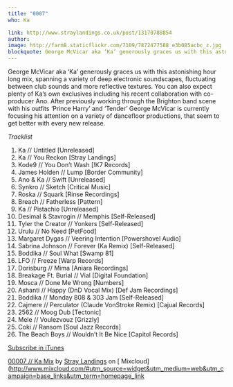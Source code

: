 ```yaml
---
title: "0007"
who: Ka

link: http://www.straylandings.co.uk/post/13170788854
author:
image: http://farm8.staticflickr.com/7109/7872477588_e3b085acbc_z.jpg
blockquote: George McVicar aka ‘Ka’ generously graces us with this astonishing hour long mix, spanning a variety of deep electronic soundscapes, fluctuating between club sounds and more reflective textures. You can also expect plenty of Ka’s own exclusives including his recent collaboration with co-producer Ano. After previously working through the Brighton band scene with his outfits ‘Prince Harry’ and ‘Tender’ George McVicar is currently focusing his attention on a variety of dancefloor productions, that seem to get better with every new release. 
---
```


George McVicar aka ‘Ka’ generously graces us with this astonishing hour long mix, spanning a variety of deep electronic soundscapes, fluctuating between club sounds and more reflective textures. You can also expect plenty of Ka’s own exclusives including his recent collaboration with co-producer Ano. After previously working through the Brighton band scene with his outfits ‘Prince Harry’ and ‘Tender’ George McVicar is currently focusing his attention on a variety of dancefloor productions, that seem to get better with every new release. 

_Tracklist_

  1. Ka // Untitled [Unreleased]
  2. Ka // You Reckon [Stray Landings]
  3. Kode9 // You Don’t Wash [!K7 Records]
  4. James Holden // Lump [Border Community]
  5. Ano & Ka // Swift [Unreleased]
  6. Synkro // Sketch [Critical Music]
  7. Roska // Squark [Rinse Recordings]
  8. Breach // Fatherless [Pattern]
  9. Ka // Pistachio [Unreleased]
  10. Desimal & Stavrogin // Memphis [Self-Released]
  11. Tyler the Creator // Yonkers [Self-Released]
  12. Urulu // No Need [PetFood]
  13. Margaret Dygas // Veering Intention [Powershovel Audio]
  14. Sabrina Johnson // Forever (Ka Remix) [Self-Released]
  15. Boddika // Soul What [Swamp 81]
  16. LFO // Freeze [Warp Records]
  17. Dorisburg // Mima [Aniara Recordings]
  18. Breakage Ft. Burial // Vial [Digital Foundation]
  19. Mosca // Done Me Wrong [Numbers]
  20. Ashanti // Happy (DnD Vocal Mix) [Def Jam Recordings]
  21. Boddika // Monday 808 & 303 Jam [Self-Released]
  22. Cajmere // Perculator (Claude VonStroke Remix) [Cajual Records]
  23. 2562 // Moog Dub [Tectonic]
  24. Mele // Voulezvouz [Grizzly]
  25. Coki // Ransom [Soul Jazz Records]
  26. The Beach Boys // Wouldn’t It Be Nice [Capitol Records]

[Subscribe in iTunes](itpc://straylandings.jellycast.com/podcast/feed/2)

[00007 // Ka Mix](http://www.mixcloud.com/straylandings/00007-ka-mix/#utm_source=widget&amp;utm_medium=web&amp;utm_campaign=base_links&amp;utm_term=resource_link) by [Stray Landings](http://www.mixcloud.com/straylandings/#utm_source=widget&amp;utm_medium=web&amp;utm_campaign=base_links&amp;utm_term=profile_link) on [ Mixcloud](http://www.mixcloud.com/#utm_source=widget&utm_medium=web&utm_campaign=base_links&utm_term=homepage_link

<object height="100" width="100%"><param name="movie" value="http://www.mixcloud.com/media/swf/player/mixcloudLoader.swf?feed=http%3A%2F%2Fwww.mixcloud.com%2Fstraylandings%2F00007-ka-mix%2F&amp;embed_uuid=df859e9f-e143-4d0d-b437-2e9499d9df11&amp;embed_type=widget_standard"><param name="allowFullScreen" value="true"><param name="wmode" value="opaque"><param name="allowscriptaccess" value="always"></object>